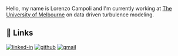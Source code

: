 Hello, my name is Lorenzo Campoli and I'm currently working at [The University of Melbourne](https://eng.unimelb.edu.au/about/departments/school-of-electrical-mechanical-and-infrastructure-engineering) on data driven turbulence modeling.
<!-- 
# Hi there! <img src="https://media.giphy.com/media/hvRJCLFzcasrR4ia7z/giphy.gif" width="29px" height="29px">

## 🚀 About Me

🎓 I am Lorenzo Campoli.

## 📈 Stats

<div align="center">
    <img src="https://github-profile-trophy.vercel.app/?username=lkampoli&row=1&column=6&margin-h=8&theme=darkhub&count_private=true&margin-w=15&no-frame=true" alt="profile trophies" />
    <br />
    <img src="https://github-readme-stats.vercel.app/api?username=lkampoli&show_icons=true&hide_border=true" alt="Lorenzo Campoli's GitHub Stats">
    <br />
    <img src="https://visitor-badge.laobi.icu/badge?page_id=lkampoli.lkampoli" alt="visitors">
</div>
--> 
## 🔗 Links

[![linked-in](https://img.shields.io/badge/Linked_In-0077B5?style=for-the-badge&logo=LinkedIn&logoColor=white)](https://www.linkedin.com/in/lorenzo-campoli-325299191/)
[![github](https://img.shields.io/badge/GitHub-000000?style=for-the-badge&logo=GitHub&logoColor=white)](https://github.com/lkampoli)
[![gmail](https://img.shields.io/badge/Gmail-D14836?style=for-the-badge&logo=Gmail&logoColor=white)](mailto:campoli.lorenzo@gmail.com)

<!-- [![Lorenzo's github stats](https://github-readme-stats.vercel.app/api?username=lkampoli&theme=blue-green)](https://github.com/lkampoli/github-readme-stats)

[![Lorenzo's top languages](https://github-readme-stats.vercel.app/api/top-langs/?username=lkampoli&theme=blue-green)](https://github.com/lkampoli/github-readme-stats)

 [![Lorenzo's github streak](https://github-readme-streak-stats.herokuapp.com/?user=lkampoli&theme=blue-green)](https://github.com/lkampoli/github-readme-streak-stats) -->
